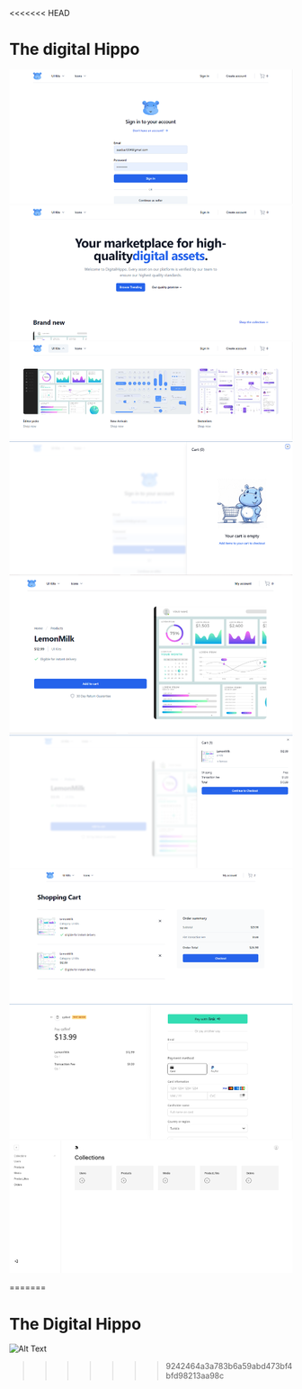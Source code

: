 <<<<<<< HEAD
# The digital Hippo
![The Digital Hippo](./public/digitalHippoImages/a.jpg "")
![The Digital Hippo](./public/digitalHippoImages/asss.jpg "")
![The Digital Hippo](./public/digitalHippoImages/b.jpg "")
![The Digital Hippo](./public/digitalHippoImages/c.jpg "")
![The Digital Hippo](./public/digitalHippoImages/d.jpg "")
![The Digital Hippo](./public/digitalHippoImages/e.jpg "")
![The Digital Hippo](./public/digitalHippoImages/f.jpg "")
![The Digital Hippo](./public/digitalHippoImages/k.jpg "")
![The Digital Hippo](./public/digitalHippoImages/m.jpg "")

=======
# The Digital Hippo 
![Alt Text](https://ibb.co/9YJR3Kj)
>>>>>>> 9242464a3a783b6a59abd473bf4bfd98213aa98c
